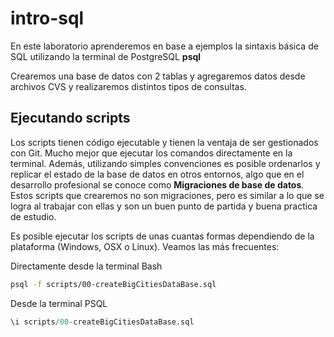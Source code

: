# intro-sql

En este laboratorio aprenderemos en base a ejemplos la sintaxis básica de SQL utilizando la terminal de PostgreSQL **psql**

Crearemos una base de datos con 2 tablas y agregaremos datos desde archivos CVS y realizaremos distintos tipos de consultas.

## Ejecutando scripts

Los scripts tienen código ejecutable y tienen la ventaja de ser gestionados con Git. Mucho mejor que ejecutar los comandos directamente en la terminal. Además, utilizando simples convenciones es posible ordenarlos y replicar el estado de la base de datos en otros entornos, algo que en el desarrollo profesional se conoce como **Migraciones de base de datos**. Estos scripts que crearemos no son migraciones, pero es similar a lo que se logra al trabajar con ellas y son un buen punto de partida y buena practica de estudio.

Es posible ejecutar los scripts de unas cuantas formas dependiendo de la plataforma (Windows, OSX o Linux). Veamos las más frecuentes:

Directamente desde la terminal Bash

```bash
psql -f scripts/00-createBigCitiesDataBase.sql
```

Desde la terminal PSQL

```sql
\i scripts/00-createBigCitiesDataBase.sql
```

